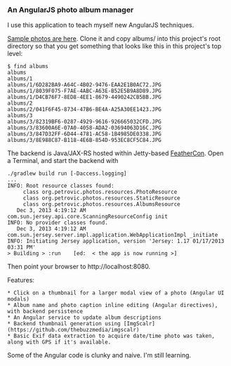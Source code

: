 ### An AngularJS photo album manager

I use this application to teach myself new AngularJS techniques.

[Sample photos are here](https://github.com/ae6rt/sample-photos).
Clone it and copy albums/ into this project's root directory so that you
get something that looks like this in this project's top level:

    $ find albums
    albums
    albums/1
    albums/1/6D282BA9-A64C-4B02-9476-EAA2E1B0AC72.JPG
    albums/1/8039F075-F7AE-4ABC-A63E-B52E5B9A8D89.JPG
    albums/1/D4CB76F7-8ED8-4EE1-8679-4490242CB5BB.JPG
    albums/2
    albums/2/041F6F45-8734-47B6-BE4A-A25A30EE1423.JPG
    albums/3
    albums/3/82319BF6-0287-4929-9616-926665032CFD.JPG
    albums/3/83600A6E-07A0-4058-ADA2-03694063D16C.JPG
    albums/3/847D32FF-6D44-4781-AC58-1B4985DE0338.JPG
    albums/3/8E988C87-B118-4E6B-854D-953EC8CF5C84.JPG

The backend is Java/JAX-RS hosted within Jetty-based [FeatherCon](https://github.com/xoom/feathercon).  Open a Terminal, and start the backend with

    ./gradlew build run [-Daccess.logging]
    ...
    INFO: Root resource classes found:
         class org.petrovic.photos.resources.PhotoResource
         class org.petrovic.photos.resources.StaticResource
         class org.petrovic.photos.resources.AlbumsResource
       Dec 3, 2013 4:19:12 AM com.sun.jersey.api.core.ScanningResourceConfig init
    INFO: No provider classes found.
       Dec 3, 2013 4:19:12 AM com.sun.jersey.server.impl.application.WebApplicationImpl _initiate
    INFO: Initiating Jersey application, version 'Jersey: 1.17 01/17/2013 03:31 PM'
    > Building > :run    [ed:  < the app is now running >]

Then point your browser to http://localhost:8080.

Features:

    * Click on a thumbnail for a larger modal view of a photo (Angular UI modals)
    * Album name and photo caption inline editing (Angular directives), with backend persistence
    * An Angular service to update album descriptions
    * Backend thumbnail generation using [ImgScalr](https://github.com/thebuzzmedia/imgscalr)
    * Basic Exif data extraction to acquire date/time photo was taken, along with GPS if it's available.

Some of the Angular code is clunky and naive. I'm still learning.
